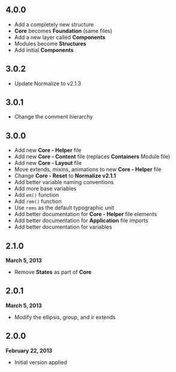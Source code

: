 ## 4.0.0

- Add a completely new structure
- **Core** becomes **Foundation** (same files)
- Add a new layer called **Components**
- Modules become **Structures**
- Add initial **Components**

## 3.0.2

- Update Normalize to v2.1.3

## 3.0.1

- Change the comment hierarchy

## 3.0.0

- Add new **Core - Helper** file
- Add new **Core - Content** file (replaces **Containers** Module file)
- Add new **Core - Layout** file
- Move extends, mixins, animations to new **Core - Helper** file
- Change **Core - Reset** to **Normalize v2.1.1**
- Add better variable naming conventions
- Add more base variables
- Add `em()` function
- Add `rem()` function
- Use `rems` as the default typographic unit
- Add better documentation for **Core - Helper** file elements
- Add better documentation for **Application** file imports
- Add better documentation for variables

## 2.1.0
**March 5, 2013**

- Remove **States** as part of **Core**

## 2.0.1
**March 5, 2013**

- Modify the ellipsis, group, and ir extends

## 2.0.0
**February 22, 2013**

- Initial version applied
